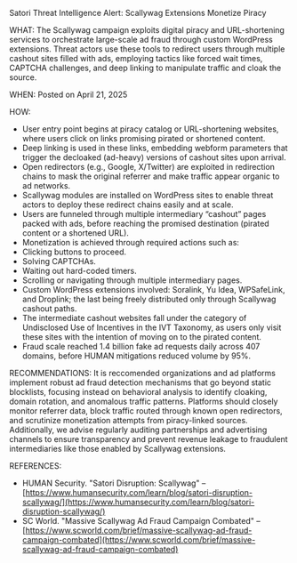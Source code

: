 Satori Threat Intelligence Alert: Scallywag Extensions Monetize Piracy

WHAT: The Scallywag campaign exploits digital piracy and URL-shortening services to orchestrate large-scale ad fraud through custom WordPress extensions. Threat actors use these tools to redirect users through multiple cashout sites filled with ads, employing tactics like forced wait times, CAPTCHA challenges, and deep linking to manipulate traffic and cloak the source.

WHEN: Posted on April 21, 2025

HOW:
- User entry point begins at piracy catalog or URL-shortening websites, where users click on links promising pirated or shortened content.
- Deep linking is used in these links, embedding webform parameters that trigger the decloaked (ad-heavy) versions of cashout sites upon arrival.
-	Open redirectors (e.g., Google, X/Twitter) are exploited in redirection chains to mask the original referrer and make traffic appear organic to ad networks.
-	Scallywag modules are installed on WordPress sites to enable threat actors to deploy these redirect chains easily and at scale.
-	Users are funneled through multiple intermediary “cashout” pages packed with ads, before reaching the promised destination (pirated content or a shortened URL).
-	Monetization is achieved through required actions such as:
  -	Clicking buttons to proceed.
  -	Solving CAPTCHAs.
  -	Waiting out hard-coded timers.
  -	Scrolling or navigating through multiple intermediary pages.
-	Custom WordPress extensions involved: Soralink, Yu Idea, WPSafeLink, and Droplink; the last being freely distributed only through Scallywag cashout paths.
-	The intermediate cashout websites fall under the category of Undisclosed Use of Incentives in the IVT Taxonomy, as users only visit these sites with the intention of moving on to the pirated content.
-	Fraud scale reached 1.4 billion fake ad requests daily across 407 domains, before HUMAN mitigations reduced volume by 95%.

RECOMMENDATIONS: It is reccomended organizations and ad platforms implement robust ad fraud detection mechanisms that go beyond static blocklists, focusing instead on behavioral analysis to identify cloaking, domain rotation, and anomalous traffic patterns. Platforms should closely monitor referrer data, block traffic routed through known open redirectors, and scrutinize monetization attempts from piracy-linked sources. Additionally, we advise regularly auditing partnerships and advertising channels to ensure transparency and prevent revenue leakage to fraudulent intermediaries like those enabled by Scallywag extensions.

REFERENCES:
- HUMAN Security. "Satori Disruption: Scallywag" – [https://www.humansecurity.com/learn/blog/satori-disruption-scallywag/](https://www.humansecurity.com/learn/blog/satori-disruption-scallywag/)
- SC World. "Massive Scallywag Ad Fraud Campaign Combated" – [https://www.scworld.com/brief/massive-scallywag-ad-fraud-campaign-combated](https://www.scworld.com/brief/massive-scallywag-ad-fraud-campaign-combated)
